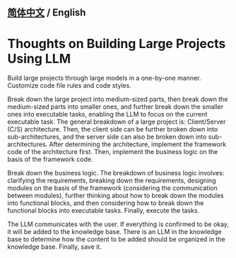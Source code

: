 ## **[简体中文](./README.md)** / **English**

# Thoughts on Building Large Projects Using LLM  

Build large projects through large models in a one-by-one manner.
Customize code file rules and code styles.

Break down the large project into medium-sized parts, then break down the medium-sized parts into smaller ones, and further break down the smaller ones into executable tasks, enabling the LLM to focus on the current executable task.
The general breakdown of a large project is: Client/Server (C/S) architecture. Then, the client side can be further broken down into sub-architectures, and the server side can also be broken down into sub-architectures.
After determining the architecture, implement the framework code of the architecture first.
Then, implement the business logic on the basis of the framework code.

Break down the business logic. The breakdown of business logic involves: clarifying the requirements, breaking down the requirements, designing modules on the basis of the framework (considering the communication between modules), further thinking about how to break down the modules into functional blocks, and then considering how to break down the functional blocks into executable tasks. Finally, execute the tasks.

The LLM communicates with the user. If everything is confirmed to be okay, it will be added to the knowledge base. There is an LLM in the knowledge base to determine how the content to be added should be organized in the knowledge base. Finally, save it.

